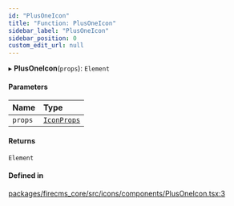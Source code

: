 ```yaml
---
id: "PlusOneIcon"
title: "Function: PlusOneIcon"
sidebar_label: "PlusOneIcon"
sidebar_position: 0
custom_edit_url: null
---
```


▸ **PlusOneIcon**(`props`): `Element`

#### Parameters

| Name | Type |
| :------ | :------ |
| `props` | [`IconProps`](../types/IconProps.md) |

#### Returns

`Element`

#### Defined in

[packages/firecms_core/src/icons/components/PlusOneIcon.tsx:3](https://github.com/FireCMSco/firecms/blob/d45f3739/packages/firecms_core/src/icons/components/PlusOneIcon.tsx#L3)
